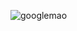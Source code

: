 ![googlemao](https://github.com/lokito1994/googleuteq/assets/151756476/6061ae2b-30f8-431f-a3f6-a2430ff191ca)
